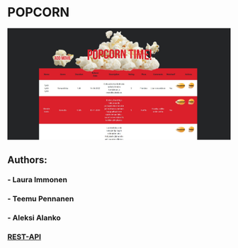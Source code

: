 # POPCORN 

![Alt text](src/assets/Popcorn_Screenshot.jpg?raw=true "Popcorn application")

## Authors:
### - Laura Immonen
### - Teemu Pennanen
### - Aleksi Alanko


### [REST-API](https://github.com/larppiiis/MovieProject/blob/master/requests.rest)